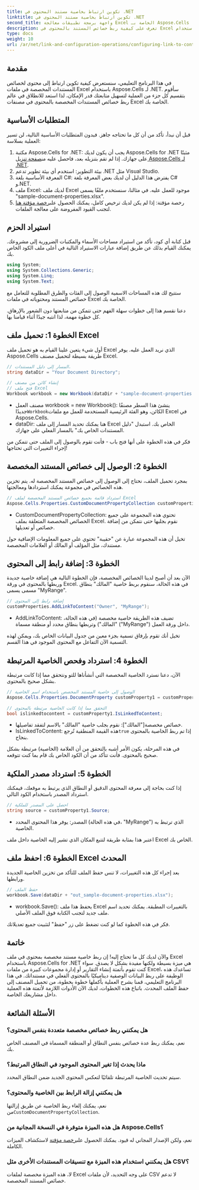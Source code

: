 ```yaml
---
title: تكوين ارتباط بخاصية مستند المحتوى في .NET
linktitle: تكوين ارتباط بخاصية مستند المحتوى في .NET
second_title: واجهة برمجة تطبيقات معالجة Excel الخاصة بـ Aspose.Cells .NET
description: تعرف على كيفية ربط خصائص المستند بالمحتوى في Excel باستخدام Aspose.Cells for .NET. برنامج تعليمي خطوة بخطوة للمطورين.
type: docs
weight: 10
url: /ar/net/link-and-configuration-operations/configuring-link-to-content-document-property/
---
```

## مقدمة

في هذا البرنامج التعليمي، سنستعرض كيفية تكوين ارتباط إلى محتوى لخصائص المستندات المخصصة في ملفات Excel باستخدام Aspose.Cells لـ .NET. سأقوم بتقسيم كل جزء من العملية لتسهيل متابعتك قدر الإمكان، لذا استعد للانطلاق في عالم ربط خصائص المستندات المخصصة بالمحتوى في مصنفات Excel الخاصة بك.

## المتطلبات الأساسية

قبل أن نبدأ، تأكد من أن كل ما تحتاجه جاهز. فبدون المتطلبات الأساسية التالية، لن تسير العملية بسلاسة:

1.  مكتبة Aspose.Cells for .NET: يجب أن يكون لديك Aspose.Cells for .NET مثبتًا على جهازك. إذا لم تقم بتنزيله بعد، فاحصل عليه من[صفحة تنزيل Aspose.Cells لـ .NET](https://releases.aspose.com/cells/net/).
2. بيئة التطوير: استخدم أي بيئة تطوير تدعم .NET مثل Visual Studio.
3. المعرفة الأساسية بلغة C#: يفترض هذا الدليل أن لديك بعض المعرفة بلغة C# و.NET.
4. ملف Excel: لديك ملف Excel موجود للعمل عليه. في مثالنا، سنستخدم ملفًا يسمى "sample-document-properties.xlsx".
5. رخصة مؤقتة: إذا لم يكن لديك ترخيص كامل، يمكنك الحصول على[رخصة مؤقتة هنا](https://purchase.aspose.com/temporary-license/) لتجنب القيود المفروضة على معالجة الملفات.

## استيراد الحزم

قبل كتابة أي كود، تأكد من استيراد مساحات الأسماء والمكتبات الضرورية إلى مشروعك. يمكنك القيام بذلك عن طريق إضافة عبارات الاستيراد التالية في أعلى ملف الكود الخاص بك.

```csharp
using System;
using System.Collections.Generic;
using System.Linq;
using System.Text;
```

ستتيح لك هذه المساحات الاسمية الوصول إلى الفئات والطرق المطلوبة للتعامل مع خصائص المستند ومحتوياته في ملفات Excel الخاصة بك.

دعنا نقسم هذا إلى خطوات سهلة الفهم حتى تتمكن من متابعتها دون الشعور بالإرهاق. كل خطوة مهمة، لذا انتبه جيدًا أثناء قيامنا بها.

## الخطوة 1: تحميل ملف Excel

أول شيء يتعين علينا القيام به هو تحميل ملف Excel الذي نريد العمل عليه. يوفر Aspose.Cells طريقة بسيطة لتحميل مصنف Excel.

```csharp
// المسار إلى دليل المستندات.
string dataDir = "Your Document Directory";

// إنشاء كائن من مصنف
// فتح ملف Excel
Workbook workbook = new Workbook(dataDir + "sample-document-properties.xlsx");
```

-  مصنف العمل workbook = new Workbook(): ينشئ هذا السطر مصنفًا جديدًا`Workbook`الكائن، وهو الفئة الرئيسية المستخدمة للعمل مع ملفات Excel في Aspose.Cells.
- dataDir: هنا يمكنك تحديد المسار إلى ملف Excel الخاص بك. استبدل "دليل المستندات الخاص بك" بالمسار الفعلي على جهازك.

فكر في هذه الخطوة على أنها فتح باب - فأنت تقوم بالوصول إلى الملف حتى تتمكن من إجراء التغييرات التي تحتاجها!

## الخطوة 2: الوصول إلى خصائص المستند المخصصة

بمجرد تحميل الملف، نحتاج إلى الوصول إلى خصائص المستند المخصصة له. يتم تخزين هذه الخصائص في مجموعة يمكنك استردادها ومعالجتها.

```csharp
// استرداد قائمة بجميع خصائص المستند المخصصة لملف Excel
Aspose.Cells.Properties.CustomDocumentPropertyCollection customProperties = workbook.Worksheets.CustomDocumentProperties;
```

- CustomDocumentPropertyCollection: تحتوي هذه المجموعة على جميع الخصائص المخصصة المتعلقة بملف Excel. نقوم بجلبها حتى نتمكن من إضافة خصائص أو تعديلها.

تخيل أن هذه المجموعة عبارة عن "حقيبة" تحتوي على جميع المعلومات الإضافية حول مستندك، مثل المؤلف أو المالك أو العلامات المخصصة.

## الخطوة 3: إضافة رابط إلى المحتوى

الآن بعد أن أصبح لدينا الخصائص المخصصة، فإن الخطوة التالية هي إضافة خاصية جديدة وربطها بالمحتوى في ورقة Excel. في هذه الحالة، سنقوم بربط خاصية "المالك" بنطاق مسمى يسمى "MyRange".

```csharp
// إضافة رابط إلى المحتوى
customProperties.AddLinkToContent("Owner", "MyRange");
```

- AddLinkToContent: تضيف هذه الطريقة خاصية مخصصة (في هذه الحالة، "المالك") وتربطها بنطاق محدد أو منطقة مسماة ("MyRange") داخل ورقة العمل.

تخيل أنك تقوم بإرفاق تسمية بجزء معين من جدول البيانات الخاص بك، ويمكن لهذه التسمية الآن التفاعل مع المحتوى الموجود في هذا القسم.

## الخطوة 4: استرداد وفحص الخاصية المرتبطة

الآن، دعنا نسترد الخاصية المخصصة التي أنشأناها للتو ونتحقق مما إذا كانت مرتبطة بشكل صحيح بالمحتوى.

```csharp
// الوصول إلى خاصية المستند المخصص باستخدام اسم الخاصية
Aspose.Cells.Properties.DocumentProperty customProperty1 = customProperties["Owner"];

// التحقق مما إذا كانت الخاصية مرتبطة بالمحتوى
bool islinkedtocontent = customProperty1.IsLinkedToContent;
```

- خصائص مخصصة["المالك"]: نقوم بجلب خاصية "المالك" بالاسم لتفقد تفاصيلها.
- IsLinkedToContent: هذه القيمة المنطقية تُرجع`true` إذا تم ربط الخاصية بالمحتوى بنجاح.

في هذه المرحلة، يكون الأمر أشبه بالتحقق من أن العلامة (الخاصية) مرتبطة بشكل صحيح بالمحتوى. فأنت تتأكد من أن الكود الخاص بك قام بما كنت تتوقعه.

## الخطوة 5: استرداد مصدر الملكية

إذا كنت بحاجة إلى معرفة المحتوى الدقيق أو النطاق الذي يرتبط به موقعك، فيمكنك استرداد المصدر باستخدام الكود التالي.

```csharp
// احصل على المصدر للملكية
string source = customProperty1.Source;
```

- المصدر: يوفر هذا المحتوى المحدد (في هذه الحالة، "MyRange") الذي ترتبط به الخاصية.

اعتبر هذا بمثابة طريقة لتتبع المكان الذي تشير إليه الخاصية داخل ملف Excel الخاص بك.

## الخطوة 6: احفظ ملف Excel المحدث

بعد إجراء كل هذه التغييرات، لا تنس حفظ الملف للتأكد من تخزين الخاصية الجديدة ورابطها.

```csharp
// حفظ الملف
workbook.Save(dataDir + "out_sample-document-properties.xlsx");
```

- workbook.Save(): يحفظ هذا ملف Excel بالتغييرات المطبقة. يمكنك تحديد اسم ملف جديد لتجنب الكتابة فوق الملف الأصلي.

فكر في هذه الخطوة كما لو كنت تضغط على زر "حفظ" لتثبيت جميع تعديلاتك.

## خاتمة

والآن لديك كل ما تحتاج إليه! إن ربط خاصية مستند مخصصة بمحتوى في ملف Excel باستخدام Aspose.Cells for .NET هي ميزة بسيطة ولكنها مفيدة بشكل لا يصدق. سواء كنت تقوم بأتمتة إنشاء التقارير أو إدارة مجموعات كبيرة من ملفات Excel، تساعدك هذه الوظيفة على ربط البيانات الوصفية ديناميكيًا بالمحتوى الفعلي في مستنداتك.
في هذا البرنامج التعليمي، قمنا بشرح العملية بأكملها خطوة بخطوة، من تحميل المصنف إلى حفظ الملف المحدث. باتباع هذه الخطوات، لديك الآن الأدوات اللازمة لأتمتة هذه العملية داخل مشاريعك الخاصة.

## الأسئلة الشائعة

### هل يمكنني ربط خصائص مخصصة متعددة بنفس المحتوى؟
نعم، يمكنك ربط عدة خصائص بنفس النطاق أو المنطقة المسماة في المصنف الخاص بك.

### ماذا يحدث إذا تغير المحتوى الموجود في النطاق المرتبط؟
سيتم تحديث الخاصية المرتبطة تلقائيًا لتعكس المحتوى الجديد ضمن النطاق المحدد.

### هل يمكنني إزالة الرابط بين الخاصية والمحتوى؟
 نعم، يمكنك إلغاء ربط الخاصية عن طريق إزالتها من`CustomDocumentPropertyCollection`.

### هل هذه الميزة متوفرة في النسخة المجانية من Aspose.Cells؟
 نعم، ولكن الإصدار المجاني له قيود. يمكنك الحصول على[رخصة مؤقتة](https://purchase.aspose.com/temporary-license/) لاستكشاف الميزات الكاملة.

### هل يمكنني استخدام هذه الميزة مع تنسيقات المستندات الأخرى مثل CSV؟
لا، هذه الميزة مخصصة لملفات Excel على وجه التحديد، لأن ملفات CSV لا تدعم خصائص المستند المخصصة.